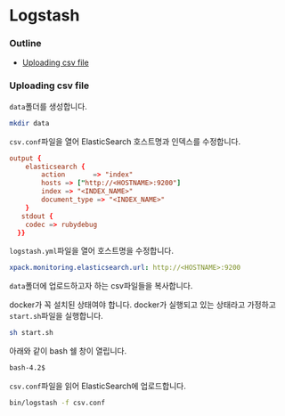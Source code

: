 # Logstash

### Outline

- [Uploading csv file](#Uploading-csv-file)

### Uploading csv file

`data`폴더를 생성합니다.

```sh
mkdir data
```

`csv.conf`파일을 열어 ElasticSearch 호스트명과 인덱스를 수정합니다.

```conf
output {
	elasticsearch {
		action       => "index"
		hosts => ["http://<HOSTNAME>:9200"]
		index => "<INDEX_NAME>"
		document_type => "<INDEX_NAME>"
	}
   stdout {
    codec => rubydebug
  }}
```

`logstash.yml`파일을 열어 호스트명을 수정합니다.

```yml
xpack.monitoring.elasticsearch.url: http://<HOSTNAME>:9200
```

`data`폴더에 업로드하고자 하는 csv파일들을 복사합니다.

docker가 꼭 설치된 상태여야 합니다. docker가 실행되고 있는 상태라고 가정하고 `start.sh`파일을 실행합니다.

```sh
sh start.sh
```

아래와 같이 bash 쉘 창이 열립니다.

```sh
bash-4.2$
```

`csv.conf`파일을 읽어 ElasticSearch에 업로드합니다.

```sh
bin/logstash -f csv.conf
```
